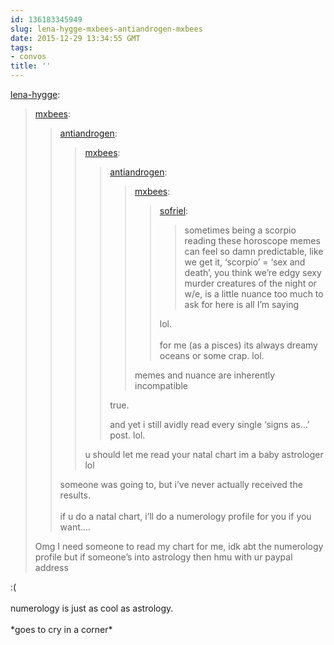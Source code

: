 ```yaml
---
id: 136183345949
slug: lena-hygge-mxbees-antiandrogen-mxbees
date: 2015-12-29 13:34:55 GMT
tags:
- convos
title: ''
---
```

<p><a class="tumblr_blog" href="http://lena-hygge.tumblr.com/post/136183307203">lena-hygge</a>:</p>
<blockquote>
<p><a class="tumblr_blog" href="http://mxbees.tumblr.com/post/136181666229">mxbees</a>:</p>
<blockquote>
<p><a class="tumblr_blog" href="http://antiandrogen.tumblr.com/post/136180400491">antiandrogen</a>:</p>
<blockquote>
<p><a class="tumblr_blog" href="http://mxbees.tumblr.com/post/136180069724">mxbees</a>:</p>
<blockquote>
<p><a class="tumblr_blog" href="http://antiandrogen.tumblr.com/post/136179843751">antiandrogen</a>:</p>
<blockquote>
<p><a class="tumblr_blog" href="http://mxbees.tumblr.com/post/136179518569">mxbees</a>:</p>
<blockquote>
<p><a class="tumblr_blog" href="http://sofriel.tumblr.com/post/136170349179">sofriel</a>:</p>
<blockquote>
<p>sometimes being a scorpio reading these horoscope memes can feel so damn predictable, like we get it, ‘scorpio’ = ‘sex and death’, you think we’re edgy sexy murder creatures of the night or w/e, is a little nuance too much to ask for here is all I’m saying</p>
</blockquote>
<p>lol.<br><br>for me (as a pisces) its always dreamy oceans or some crap. lol.</p>
</blockquote>
<p>memes and nuance are inherently incompatible</p>
</blockquote>
<p>true.</p>

<p>and yet i still avidly read every single ‘signs as…’ post. lol.</p>
</blockquote>
<p>u should let me read your natal chart im a baby astrologer lol</p>
</blockquote>
<p>someone was going to, but i’ve never actually received the results.<br><br>if u do a natal chart, i’ll do a numerology profile for you if you want….</p>
</blockquote>
<p>Omg I need someone to read my chart for me, idk abt the numerology profile but if someone’s into astrology then hmu with ur paypal address</p>
</blockquote>

<p>:(<br/><br/>numerology is just as cool as astrology.<br/><br/>*goes to cry in a corner*</p>